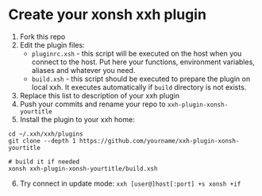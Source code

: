 # Create your xonsh xxh plugin
1. Fork this repo
2. Edit the plugin files:
    * `pluginrc.xsh` -  this script will be executed on the host when you connect to the host. Put here your functions, environment variables, aliases and whatever you need.
    * `build.xsh` - this script should be executed to prepare the plugin on local xxh. It executes automatically if `build` directory is not exists.
3. Replace this list to description of your xxh plugin
4. Push your commits and rename your repo to `xxh-plugin-xonsh-yourtitle`
5. Install the plugin to your xxh home:
```
cd ~/.xxh/xxh/plugins
git clone --depth 1 https://github.com/yourname/xxh-plugin-xonsh-yourtitle

# build it if needed
xonsh xxh-plugin-xonsh-yourtitle/build.xsh
```
6. Try connect in update mode: `xxh [user@]host[:port] +s xonsh +if`
